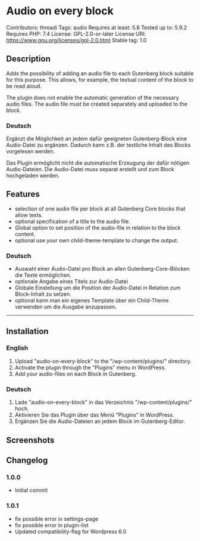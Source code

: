 # Audio on every block
Contributors: threadi
Tags: audio
Requires at least: 5.8
Tested up to: 5.9.2
Requires PHP: 7.4
License: GPL-2.0-or-later
License URI: https://www.gnu.org/licenses/gpl-2.0.html
Stable tag: 1.0

## Description

Adds the possibility of adding an audio file to each Gutenberg block suitable for this purpose. This allows, for example, the textual content of the block to be read aloud.

The plugin does not enable the automatic generation of the necessary audio files. The audio file must be created separately and uploaded to the block.

### Deutsch

Ergänzt die Möglichkeit an jedem dafür geeigneten Gutenberg-Block eine Audio-Datei zu ergänzen. Dadurch kann z.B. der textliche Inhalt des Blocks vorgelesen werden.

Das Plugin ermöglicht nicht die automatische Erzeugung der dafür nötigen Audio-Dateien. Die Audio-Datei muss separat erstellt und zum Block hochgeladen werden.

## Features

* selection of one audio file per block at all Gutenberg Core blocks that allow texts.
* optional specification of a title to the audio file.
* Global option to set position of the audio-file in relation to the block content.
* optional use your own child-theme-template to change the output.

### Deutsch

* Auswahl einer Audio-Datei pro Block an allen Gutenberg-Core-Blöcken die Texte ermöglichen.
* optionale Angabe eines Titels zur Audio-Datei
* Globale Einstellung um die Position der Audio-Datei in Relation zum Block-Inhalt zu setzen.
* optional kann man ein eigenes Template über ein Child-Theme verwenden um die Ausgabe anzupassen.

---

## Installation

### English

1. Upload "audio-on-every-block" to the "/wp-content/plugins/" directory.
2. Activate the plugin through the "Plugins" menu in WordPress.
3. Add your audio-files on each Block in Gutenberg.

### Deutsch

1. Lade "audio-on-every-block" in das Verzeichnis "/wp-content/plugins/\" hoch.
2. Aktivieren Sie das Plugin über das Menü "Plugins" in WordPress.
3. Ergänzen Sie die Audio-Dateien an jedem Block im Gutenberg-Editor.

## Screenshots

## Changelog

### 1.0.0
* Initial commit

### 1.0.1
* fix possible error in settings-page
* fix possible error in plugin-list
* Updated compatibility-flag for Wordpress 6.0